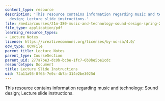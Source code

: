 ```yaml
---
content_type: resource
description: 'This resource contains information regarding music and technology: Sound
  design; Lecture slide instructions.'
file: /media/courses/21m-380-music-and-technology-sound-design-spring-2016/72a11a950f657e0c4b7a314e2be3025d_MIT21M_380S16_LecInstruct.pdf
file_type: application/pdf
learning_resource_types:
- Lecture Notes
license: https://creativecommons.org/licenses/by-nc-sa/4.0/
ocw_type: OCWFile
parent_title: Lecture Notes
parent_type: CourseSection
parent_uid: 277a7be3-dc0b-bcbe-1fc7-6b0be5be1cdc
resourcetype: Document
title: Lecture Slide Instructions
uid: 72a11a95-0f65-7e0c-4b7a-314e2be3025d
---
```

This resource contains information regarding music and technology: Sound design; Lecture slide instructions.
